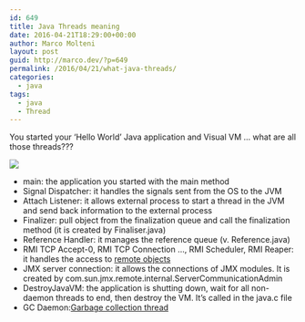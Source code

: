 ```yaml
---
id: 649
title: Java Threads meaning
date: 2016-04-21T18:29:00+00:00
author: Marco Molteni
layout: post
guid: http://marco.dev/?p=649
permalink: /2016/04/21/what-java-threads/
categories:
  - java
tags:
  - java
  - Thread
---
```

You started your ‘Hello World’ Java application and Visual VM … what are all those threads???

<img src="https://i1.wp.com/marco.dev/wp-content/uploads/2016/04/1461248796_thumb.png" align="middle" class="aligncenter" data-recalc-dims="1" />

  * main: the application you started with the main method
  * Signal Dispatcher: it handles the signals sent from the OS to the JVM
  * Attach Listener: it allows external process to start a thread in the JVM and send back information to the external process
  * Finalizer: pull object from the finalization queue and call the finalization method (it is created by Finaliser.java)
  * Reference Handler: it manages the reference queue (v. Reference.java)
  * RMI TCP Accept-0, RMI TCP Connection …,&nbsp;RMI Scheduler, RMI Reaper: it handles the access to <a href="https://docs.oracle.com/javase/8/docs/technotes/guides/rmi/hello/hello-world.html" target="_blank">remote objects</a>
  * JMX server connection: it allows the connections of JMX modules. It is created by com.sun.jmx.remote.internal.ServerCommunicationAdmin
  * DestroyJavaVM: the application is shutting down, wait for all non-daemon threads to end, then destroy the VM. It’s called in the java.c file
  * GC Daemon:<a href="http://www.docjar.com/html/api/sun/misc/GC.java.html" target="_blank">Garbage collection thread</a>
